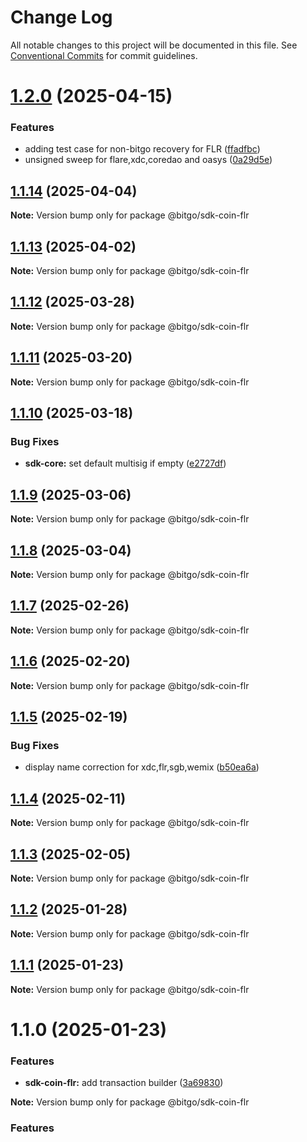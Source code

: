 # Change Log

All notable changes to this project will be documented in this file.
See [Conventional Commits](https://conventionalcommits.org) for commit guidelines.

# [1.2.0](https://github.com/BitGo/BitGoJS/compare/@bitgo/sdk-coin-flr@1.1.14...@bitgo/sdk-coin-flr@1.2.0) (2025-04-15)

### Features

- adding test case for non-bitgo recovery for FLR ([ffadfbc](https://github.com/BitGo/BitGoJS/commit/ffadfbcde26c6963d0f910c0c1dd3becc4d4d683))
- unsigned sweep for flare,xdc,coredao and oasys ([0a29d5e](https://github.com/BitGo/BitGoJS/commit/0a29d5ed8398a9c56233a344ff179e014ca1ce28))

## [1.1.14](https://github.com/BitGo/BitGoJS/compare/@bitgo/sdk-coin-flr@1.1.13...@bitgo/sdk-coin-flr@1.1.14) (2025-04-04)

**Note:** Version bump only for package @bitgo/sdk-coin-flr

## [1.1.13](https://github.com/BitGo/BitGoJS/compare/@bitgo/sdk-coin-flr@1.1.12...@bitgo/sdk-coin-flr@1.1.13) (2025-04-02)

**Note:** Version bump only for package @bitgo/sdk-coin-flr

## [1.1.12](https://github.com/BitGo/BitGoJS/compare/@bitgo/sdk-coin-flr@1.1.11...@bitgo/sdk-coin-flr@1.1.12) (2025-03-28)

**Note:** Version bump only for package @bitgo/sdk-coin-flr

## [1.1.11](https://github.com/BitGo/BitGoJS/compare/@bitgo/sdk-coin-flr@1.1.10...@bitgo/sdk-coin-flr@1.1.11) (2025-03-20)

**Note:** Version bump only for package @bitgo/sdk-coin-flr

## [1.1.10](https://github.com/BitGo/BitGoJS/compare/@bitgo/sdk-coin-flr@1.1.9...@bitgo/sdk-coin-flr@1.1.10) (2025-03-18)

### Bug Fixes

- **sdk-core:** set default multisig if empty ([e2727df](https://github.com/BitGo/BitGoJS/commit/e2727dfc89dd314a607b737e761e5eff824606af))

## [1.1.9](https://github.com/BitGo/BitGoJS/compare/@bitgo/sdk-coin-flr@1.1.8...@bitgo/sdk-coin-flr@1.1.9) (2025-03-06)

**Note:** Version bump only for package @bitgo/sdk-coin-flr

## [1.1.8](https://github.com/BitGo/BitGoJS/compare/@bitgo/sdk-coin-flr@1.1.5...@bitgo/sdk-coin-flr@1.1.8) (2025-03-04)

**Note:** Version bump only for package @bitgo/sdk-coin-flr

## [1.1.7](https://github.com/BitGo/BitGoJS/compare/@bitgo/sdk-coin-flr@1.1.5...@bitgo/sdk-coin-flr@1.1.7) (2025-02-26)

**Note:** Version bump only for package @bitgo/sdk-coin-flr

## [1.1.6](https://github.com/BitGo/BitGoJS/compare/@bitgo/sdk-coin-flr@1.1.5...@bitgo/sdk-coin-flr@1.1.6) (2025-02-20)

**Note:** Version bump only for package @bitgo/sdk-coin-flr

## [1.1.5](https://github.com/BitGo/BitGoJS/compare/@bitgo/sdk-coin-flr@1.1.4...@bitgo/sdk-coin-flr@1.1.5) (2025-02-19)

### Bug Fixes

- display name correction for xdc,flr,sgb,wemix ([b50ea6a](https://github.com/BitGo/BitGoJS/commit/b50ea6ad6723e755ac8e5c61380ffe5735d74a4b))

## [1.1.4](https://github.com/BitGo/BitGoJS/compare/@bitgo/sdk-coin-flr@1.1.3...@bitgo/sdk-coin-flr@1.1.4) (2025-02-11)

**Note:** Version bump only for package @bitgo/sdk-coin-flr

## [1.1.3](https://github.com/BitGo/BitGoJS/compare/@bitgo/sdk-coin-flr@1.1.2...@bitgo/sdk-coin-flr@1.1.3) (2025-02-05)

**Note:** Version bump only for package @bitgo/sdk-coin-flr

## [1.1.2](https://github.com/BitGo/BitGoJS/compare/@bitgo/sdk-coin-flr@1.1.1...@bitgo/sdk-coin-flr@1.1.2) (2025-01-28)

**Note:** Version bump only for package @bitgo/sdk-coin-flr

## [1.1.1](https://github.com/BitGo/BitGoJS/compare/@bitgo/sdk-coin-flr@1.1.0...@bitgo/sdk-coin-flr@1.1.1) (2025-01-23)

**Note:** Version bump only for package @bitgo/sdk-coin-flr

# 1.1.0 (2025-01-23)

### Features

- **sdk-coin-flr:** add transaction builder ([3a69830](https://github.com/BitGo/BitGoJS/commit/3a69830ad63b6b6b0035a4a954fa834372239f16))

**Note:** Version bump only for package @bitgo/sdk-coin-flr

### Features
